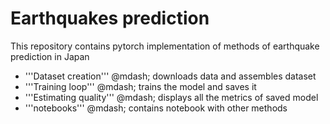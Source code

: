 # Earthquakes prediction

This repository contains pytorch implementation of methods of earthquake prediction in Japan

* '''Dataset creation''' @mdash; downloads data and assembles dataset
* '''Training loop''' @mdash; trains the model and saves it
* '''Estimating quality''' @mdash; displays all the metrics of saved model
* '''notebooks''' @mdash; contains notebook with other methods

